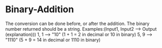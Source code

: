 # Binary-Addition
The conversion can be done before, or after the addition.  The binary number returned should be a string.  Examples:(Input1, Input2 --> Output (explanation)))  1, 1 --> "10" (1 + 1 = 2 in decimal or 10 in binary) 5, 9 --> "1110" (5 + 9 = 14 in decimal or 1110 in binary)
